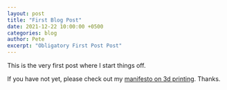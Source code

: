 ```yaml
---
layout: post
title: "First Blog Post"
date: 2021-12-22 10:00:00 +0500
categories: blog
author: Pete
excerpt: "Obligatory First Post Post"
---
```

This is the very first post where I start things off.
<!--more-->
If you have not yet, please check out my [manifesto on 3d printing](/3d-printing/3d-printing-manifesto).
Thanks.
